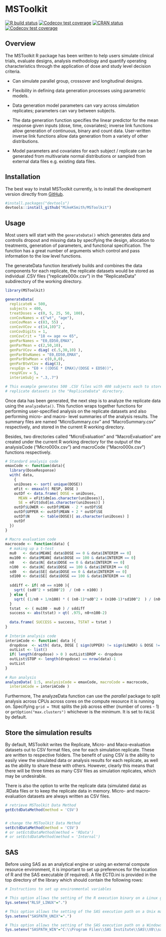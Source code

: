 
<!-- README.md is generated from README.Rmd. Please edit that file -->

# MSToolkit

<!-- badges: start -->

[![R build
status](https://github.com/jluo0015/MSToolkit/workflows/R-CMD-check/badge.svg)](https://github.com/jluo0015/MSToolkit/actions)
[![Codecov test
coverage](https://codecov.io/gh/jluo0015/MSToolkit/branch/master/graph/badge.svg)](https://app.codecov.io/gh/jluo0015/MSToolkit?branch=Dev)
[![CRAN
status](https://www.r-pkg.org/badges/version/MSToolkit)](https://CRAN.R-project.org/package=MSToolkit)
[![Codecov test
coverage](https://codecov.io/gh/MikeKSmith/MSToolkit/branch/master/graph/badge.svg)](https://app.codecov.io/gh/MikeKSmith/MSToolkit?branch=master)
<!-- badges: end -->

## Overview

The MSToolkit R package has been written to help users simulate clinical
trials, evaluate designs, analysis methodology and quantify operating
characteristics through the application of dose and study level decision
criteria.

- Can simulate parallel group, crossover and longitudinal designs.

- Flexibility in defining data generation processes using parametric
  models.

- Data generation model parameters can vary across simulation
  replicates; parameters can vary between subjects.

- The data generation function specifies the linear predictor for the
  mean response given inputs (dose, time, covariates); inverse link
  functions allow generation of continuous, binary and count data.
  User-written inverse link functions allow data generation from a
  variety of other distributions.

- Model parameters and covariates for each subject / replicate can be
  generated from multivariate normal distributions or sampled from
  external data files e.g. existing data files.

## Installation

The best way to install MSToolkit currently, is to install the
development version directly from
[GitHub](https://github.com/MikeKSmith/MSToolkit).

``` r
#install.packages("devtools")
devtools::install_github("MikeKSmith/MSToolkit")
```

## Usage

Most users will start with the `generateData()` which generates data and
controlls dropout and missing data by specifying the design, allocation
to treatments, generation of parameters, and functional specification.
The function has a great number of arguments which control and pass
information to the low level functions.

The generateData function iteratively builds and combines the data
components for each replicate, the replicate datasets would be stored as
individual .CSV files (“replicate000x.csv”) in the “ReplicateData”
subdirectory of the working directory.

``` r
library(MSToolkit)

generateData(
  replicateN = 500, 
  subjects = 400, 
  treatDoses = c(0, 5, 25, 50, 100), 
  conCovNames = c("wt", "age"), 
  conCovMean = c(83, 55) , 
  conCovVCov = c(14,10)^2 , 
  conCovDigits = 1, 
  conCovCrit = "18 <= age <= 65", 
  genParNames = "E0,ED50,EMAX", 
  genParMean = c(2,50,10), 
  genParVCov = diag( c(.5,30,10) ), 
  genParBtwNames = "E0,ED50,EMAX", 
  genParBtwMean = c(0,0,0), 
  genParBtwVCov = diag(3), 
  respEqn = "E0 + ((DOSE * EMAX)/(DOSE + ED50))",  
  respVCov = 5, 
  interimSubj = ".3,.7")

# This example generates 500 .CSV files with 400 subjects each to store the 
# replicate datasets in the "ReplicateData" directory. 
```

Once data has been generated, the next step is to analyze the replicate
data using the `analyzeData()`. This function wraps together functions
for performing user-specified analysis on the replicate datasets and
also performing micro- and macro- level summaries of the analysis
results. The summary files are named “MicroSummary.csv” and
“MacroSummary.csv” respectively, and stored in the current R working
directory.

Besides, two directories called “MicroEvaluation” and “MacroEvaluation”
are created under the current R working directory for the output of the
analysisCode (“Micro000x.csv”) and macroCode (“Macro000x.csv”) functions
respectively.

``` r
# Standard analysis code
emaxCode <- function(data){
  library(DoseResponse)
  with( data, 
    {
    uniDoses <- sort( unique(DOSE))                                                                    
    eFit <- emaxalt( RESP, DOSE )
    outDf <- data.frame( DOSE = uniDoses, 
      MEAN = eFit$dm[as.character(uniDoses)], 
      SE = eFit$dsd[as.character(uniDoses)] )
    outDf$LOWER <- outDf$MEAN - 2 * outDf$SE
    outDf$UPPER <- outDf$MEAN + 2 * outDf$SE
    outDf$N     <- table(DOSE)[ as.character(uniDoses) ]
    outDf 
  }) 
}
             
# Macro evaluation code
macrocode <- function(data) {
  # making up a t-test
  mu0   <- data$MEAN[ data$DOSE == 0 & data$INTERIM == 0]
  mu100 <- data$MEAN[ data$DOSE == 100 & data$INTERIM == 0]
  n0    <- data$N[ data$DOSE == 0 & data$INTERIM == 0]
  n100  <- data$N[ data$DOSE == 100 & data$INTERIM == 0]
  sd0   <- data$SE[ data$DOSE == 0 & data$INTERIM == 0]
  sd100 <- data$SE[ data$DOSE == 100 & data$INTERIM == 0]
  
  sddiff <- if( n0 == n100 ){
    sqrt( (sd0^2 + sd100^2)  / (n0 + n100) )
  } else {
    sqrt( (1/n0 + 1/n100) * ( (n0-1)*sd0^2 + (n100-1)*sd100^2  ) / (n0+n100-2)  )
  }
  tstat  <- ( mu100 - mu0 ) / sddiff 
  success <- abs(tstat) > qt( .975, n0+n100-2)
  
  data.frame( SUCCESS = success, TSTAT = tstat )
}
  
# Interim analysis code
interimCode <- function( data ){
  dropdose  <- with( data, DOSE [ sign(UPPER) != sign(LOWER) & DOSE != 0] )
  outList <- list()
  if( length(dropdose) > 0 ) outList$DROP <- dropdose
  outList$STOP <- length(dropdose) == nrow(data)-1
  outList
}
   
# Run analysis
analyzeData( 1:5, analysisCode = emaxCode, macroCode = macrocode, 
  interimCode = interimCode )
```

Furthermore, The analyzeData function can use the *parallel* package to
split analysis across CPUs across cores on the compute resource it is
running on. Specifying `grid = TRUE` splits the job across either
(number of cores - 1) or `getOption("max.clusters")` whichever is the
minimum. It is set to `FALSE` by default.

## Store the simulation results

By default, MSToolkit writes the Replicate, Micro- and Maco-evaluation
datasets out to CSV format files, one for each simulation replicate.
These are written to respective folders. The benefit of using CSV is the
ability to easily view the simulated data or analysis results for each
replicate, as well as the ability to share these with others. However,
clearly this means that there will be three times as many CSV files as
simulation replicates, which may be undesirable.

There is also the option to write the replicate data (simulated data) as
.RData files or to keep the replicate data in memory. Micro- and
macro-evaluation datasets are always written as CSV files.

``` r
# retrieve MSToolkit Data Method
getEctdDataMethod(method = 'CSV')  


# change the MSToolkit Data Method
setEctdDataMethod(method = 'CSV')  
# or setEctdDataMethod(method = 'RData')
# or setEctdDataMethod(method = 'Internal')  
```

## SAS

Before using SAS as an analytical engine or using an external compute
resource environment, it is important to set up preferences for the
location of R and the SAS executable (if required). A file ECTD.ini is
provided in the top directory of the library which should contain the
following rows:

``` r
# Instructions to set up environmental variables

# This option allows the setting of the R execution binary on a Linux grid
Sys.setenv("RLSF_LINUX"=".")

# This option allows the setting of the SAS execution path on a Unix machine
Sys.setenv("SASPATH_UNIX"=".")

# This option allows the setting of the SAS execution path on a Windows machine
Sys.setenv("SASPATH_WIN"="C:\\Program Files\\SAS Institute\\SAS\\V8\\sas.exe")
```
